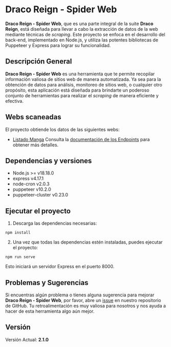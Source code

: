 # Draco Reign - Spider Web
**Draco Reign - Spider Web**, que es una parte integral de la suite **Draco Reign**, está diseñada para llevar a cabo la extracción de datos de la web mediante técnicas de *scraping*. Este proyecto se enfoca en el desarrollo del back-end, implementado en Node.js, y utiliza las potentes bibliotecas de Puppeteer y Express para lograr su funcionalidad.

## Descripción General
**Draco Reign - Spider Web** es una herramienta que te permite recopilar información valiosa de sitios web de manera automatizada. Ya sea para la obtención de datos para análisis, monitoreo de sitios web, o cualquier otro propósito, esta aplicación está diseñada para brindarte un poderoso conjunto de herramientas para realizar el *scraping* de manera eficiente y efectiva.

## Webs scaneadas
El proyecto obtiende los datos de las siguientes webs:
 * [Listado Manga](https://www.listadomanga.es/lista.php) Consulta la [documentación de los Endpoints](back-end/documentation/listado-manga.md) para obtener más detalles.

## Dependencias y versiones
* Node.js >= v18.18.0
* express v4.17.1
* node-cron v2.0.3
* puppeteer v10.2.0
* puppeteer-cluster v0.23.0

## Ejecutar el proyecto
1. Descarga las dependencias necesarias:
```Node
npm install
```

2. Una vez que todas las dependencias estén instaladas, puedes ejecutar el proyecto:
```Node
npm run serve
```
Esto iniciará un servidor Express en el puerto 8000.

## Problemas y Sugerencias
Si encuentras algún problema o tienes alguna sugerencia para mejorar **Draco Reign - Spider Web**, por favor, abre un [issue](https://github.com/Thekiso10/Draco-Reign-Spider-Web/issues) en nuestro repositorio de GitHub. Tu retroalimentación es muy valiosa para nosotros y nos ayuda a hacer de esta herramienta algo aún mejor.

## Versión
Versión Actual: **2.1.0**